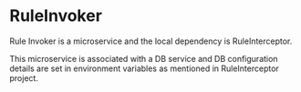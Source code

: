 # RuleInvoker
Rule Invoker is a microservice and the local dependency is RuleInterceptor. 

This microservice is associated with a DB service and DB configuration details are set in environment variables 
as mentioned in RuleInterceptor project.
